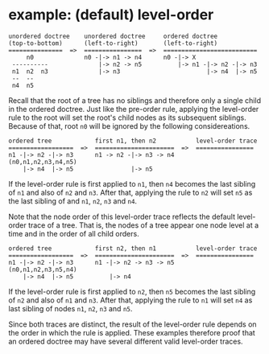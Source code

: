
<!-- ======================================================================= -->
# example: (default) level-order

```
unordered doctree    unordered doctree     ordered doctree
(top-to-bottom)      (left-to-right)       (left-to-right)
===============  =>  ================  =>  ==========================
     n0              n0 -|-> n1 -> n4      n0 -|-> X
 ----------              |-> n2 -> n5          |-> n1 -|-> n2 -|-> n3
 n1  n2  n3              |-> n3                        |-> n4  |-> n5
 --  --
 n4  n5
```

Recall that the root of a tree has no siblings and therefore only a single child
in the ordered doctree. Just like the pre-order rule, applying the level-order
rule to the root will set the root's child nodes as its subsequent siblings.
Because of that, root `n0` will be ignored by the following considereations.

```
ordered tree            first n1, then n2           level-order trace
==================  =>  ======================  =>  ================
n1 -|-> n2 -|-> n3      n1 -> n2 -|-> n3 -> n4      (n0,n1,n2,n3,n4,n5)
    |-> n4  |-> n5                |-> n5
```

If the level-order rule is first applied to `n1`, then `n4` becomes the last
sibling of `n1` and also of `n2` and `n3`. After that, applying the rule to
`n2` will set `n5` as the last sibling of and `n1`, `n2`, `n3` and `n4`.

Note that the node order of this level-order trace reflects the default
level-order trace of a tree. That is, the nodes of a tree appear one node
level at a time and in the order of all child orders.

```
ordered tree            first n2, then n1           level-order trace
==================  =>  ======================  =>  ================
n1 -|-> n2 -|-> n3      n1 -|-> n2 -> n3 -> n5      (n0,n1,n2,n3,n5,n4)
    |-> n4  |-> n5          |-> n4
```

If the level-order rule is first applied to `n2`, then `n5` becomes the last
sibling of `n2` and also of `n1` and `n3`. After that, applying the rule to
`n1` will set `n4` as last sibling of nodes `n1`, `n2`, `n3` and `n5`.

Since both traces are distinct, the result of the level-order rule depends on
the order in which the rule is applied. These examples therefore proof that
an ordered doctree may have several different valid level-order traces.
